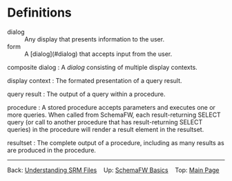 # Definitions

<dl>
   <dt id="dialog">dialog</dt>
   <dd>
      Any display that presents information to the user.
   </dd>

   <dt id="form">form</dt>
   <dd>
     A [dialog](#dialog) that accepts input from the user.
   </dd>

composite dialog
   : A _dialog_ consisting of multiple display contexts.

display context
   : The formated presentation of a query result.

query result
   : The output of a query within a procedure.

procedure
   : A stored procedure accepts parameters and executes one or more
     queries.  When called from SchemaFW, each result-returning SELECT query
     (or call to another procedure that has result-returning SELECT queries)
     in the procedure will render a result element in the resultset.

resultset
   : The complete output of a procedure, including as many results as are
     produced in the procedure.

--------------------------------------------------------------------------------

Back: [Understanding SRM Files](SRMFiles.md)
  
Up: [SchemaFW Basics](SchemaFWBasics.md)
  
Top: [Main Page](UserGuide.md)

